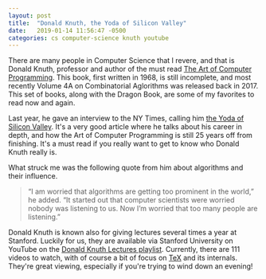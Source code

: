 ```yaml
---
layout: post
title:  "Donald Knuth, the Yoda of Silicon Valley"
date:   2019-01-14 11:56:47 -0500
categories: cs computer-science knuth youtube
---
```


There are many people in Computer Science that I revere, and that is Donald Knuth, professor and author of the must read [The Art of Computer Programming](https://en.wikipedia.org/wiki/The_Art_of_Computer_Programming).  This book, first written in 1968, is still incomplete, and most recently Volume 4A on Combinatorial Aglorithms was released back in 2017.  This set of books, along with the Dragon Book, are some of my favorites to read now and again.  

Last year, he gave an interview to the NY Times, calling him [the Yoda of Silicon Valley](https://www.nytimes.com/2018/12/17/science/donald-knuth-computers-algorithms-programming.html).  It's a very good article where he talks about his career in depth, and how the Art of Computer Programming is still 25 years off from finishing.  It's a must read if you really want to get to know who Donald Knuth really is.  

What struck me was the following quote from him about algorithms and their influence.

> “I am worried that algorithms are getting too prominent in the world,” he added. “It started out that computer scientists were worried nobody was listening to us. Now I’m worried that too many people are listening.”

Donald Knuth is known also for giving lectures several times a year at Stanford.  Luckily for us, they are available via Stanford University on YouTube on the [Donald Knuth Lectures playlist](https://www.youtube.com/playlist?list=PL94E35692EB9D36F3).  Currently, there are 111 videos to watch, with of course a bit of focus on [TeX](https://en.wikipedia.org/wiki/TeX) and its internals.  They're great viewing, especially if you're trying to wind down an evening!